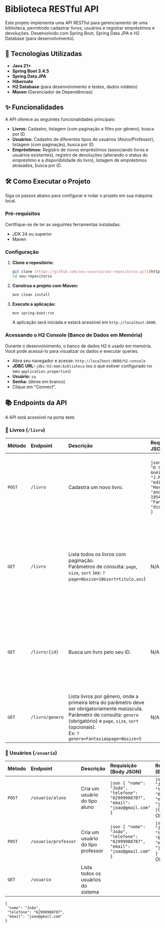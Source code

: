 # Biblioteca RESTful API

Este projeto implementa uma API RESTful para gerenciamento de uma biblioteca, permitindo cadastrar livros, usuários e registrar empréstimos e devoluções. Desenvolvido com Spring Boot, Spring Data JPA e H2 Database (para desenvolvimento).

## 🚀 Tecnologias Utilizadas

* **Java 21+**
* **Spring Boot 3.4.5**
* **Spring Data JPA**
* **Hibernate**
* **H2 Database** (para desenvolvimento e testes, dados voláteis)
* **Maven** (Gerenciador de Dependências)

## ✨ Funcionalidades

A API oferece as seguintes funcionalidades principais:

* **Livros:** Cadastro, listagem (com paginação e filtro por gênero), busca por ID.
* **Usuários:** Cadastro de diferentes tipos de usuários (Aluno/Professor), listagem (com paginação), busca por ID.
* **Empréstimos:** Registro de novos empréstimos (associando livros e usuários existentes), registro de devoluções (alterando o status do empréstimo e a disponibilidade do livro), listagem de empréstimos atrasados, busca por ID.

## 🛠️ Como Executar o Projeto

Siga os passos abaixo para configurar e rodar o projeto em sua máquina local.

### Pré-requisitos

Certifique-se de ter as seguintes ferramentas instaladas:

* JDK 24 ou superior
* Maven

### Configuração

1.  **Clone o repositório:**
    ```bash
    git clone [https://github.com/seu-usuario/seu-repositorio.git](https://github.com/seu-usuario/seu-repositorio.git)
    cd seu-repositorio
    ```

2.  **Construa o projeto com Maven:**
    ```bash
    mvn clean install
    ```

3.  **Execute a aplicação:**
    ```bash
    mvn spring-boot:run
    ```
    A aplicação será iniciada e estará acessível em `http://localhost:8080`.

### Acessando o H2 Console (Banco de Dados em Memória)

Durante o desenvolvimento, o banco de dados H2 é usado em memória. Você pode acessá-lo para visualizar os dados e executar queries.

* Abra seu navegador e acesse: `http://localhost:8080/h2-console`
* **JDBC URL:** `jdbc:h2:mem:biblioteca` (ou o que estiver configurado no seu `application.properties`)
* **Usuário:** `sa`
* **Senha:** (deixe em branco)
* Clique em "Connect".

## 📚 Endpoints da API

A API está acessível na porta `8080`.

### 📖 Livros (`/livro`)

| Método | Endpoint        | Descrição                                                                                                                                                                                                                           | Requisição (Body JSON)                                                                                                                                                   | Resposta (Exemplo JSON)                                                                                                                                                                                                                                                           |
|:-------|:----------------|:------------------------------------------------------------------------------------------------------------------------------------------------------------------------------------------------------------------------------------|:-------------------------------------------------------------------------------------------------------------------------------------------------------------------------|:----------------------------------------------------------------------------------------------------------------------------------------------------------------------------------------------------------------------------------------------------------------------------------|
| `POST` | `/livro`        | Cadastra um novo livro.                                                                                                                                                                                                             | ```json { "titulo": "O Senhor dos Anéis", "autor": "J.R.R. Tolkien", "editora": "HarperCollins", "anoDePublicacao": 1954, "genero": "Fantasia", "disponivel": true } ``` | ```json { "id": 1, "titulo": "O Senhor dos Anéis", "autor": "J.R.R. Tolkien", "editora": "HarperCollins", "anoDePublicacao": 1954, "genero": "Fantasia", "disponivel": true } ``` (Status 201 Created)                                                                            |
| `GET`  | `/livro`        | Lista todos os livros com paginação. <br> Parâmetros de consulta: `page`, `size`, `sort` (ex: `?page=0&size=10&sort=titulo,asc`)                                                                                                    | N/A                                                                                                                                                                      | ```json { "content": [ { "id": 1, "titulo": "O Senhor dos Anéis", "autor": "J.R.R. Tolkien", "editora": "HarperCollins", "anoDePublicacao": 1954, "genero": "Fantasia", "disponivel": true } ], "pageable": { ... }, "last": true, "totalPages": 1, "totalElements": 1, ... } ``` |
| `GET`  | `/livro/{id}`   | Busca um livro pelo seu ID.                                                                                                                                                                                                         | N/A                                                                                                                                                                      | ```json { "id": 1, "titulo": "O Senhor dos Anéis", "autor": "J.R.R. Tolkien", "editora": "HarperCollins", "anoDePublicacao": 1954, "genero": "Fantasia", "disponivel": true } ``` (Status 200 OK) <br> ou Status 404 Not Found se não existir.                                    |
| `GET`  | `/livro/genero` | Lista livros por gênero, onde a primeira letra do parâmetro deve ser obrigatoriamente maiúscula. <br> Parâmetro de consulta: `genero` (obrigatório) e `page`, `size`, `sort` (opcionais). <br> Ex: `?genero=Fantasia&page=0&size=5` | N/A                                                                                                                                                                      | ```json { "content": [ { "id": 1, "titulo": "O Hobbit", "genero": "Fantasia", ... } ], "pageable": { ... } } ``` (Status 200 OK)                                                                                                                                                  |

### 👤 Usuários (`/usuario`)

| Método | Endpoint             | Descrição                          | Requisição (Body JSON)                                                                | Resposta (Exemplo JSON)                                                                             |
|:-------|:---------------------|:-----------------------------------|:--------------------------------------------------------------------------------------|:----------------------------------------------------------------------------------------------------|
| `POST` | `/usuario/aluno`     | Cria um usuário do tipo aluno      | ``` json { "nome": "João", "telefone": "62999908787", "email": "joao@gmail.com" } ``` | ```json  { "nome": "João", "telefone": "62999908787", "email": "joao@gmail.com" }```(Status 200 OK) |
| `POST` | `/usuario/professor` | Cria um usuário do tipo professor  | ```json { "nome": "João", "telefone": "62999908787", "email": "joao@gmail.com" } ```  | ```json { "nome": "João", "telefone": "62999908787", "email": "joao@gmail.com" }``` (Status 200 OK) | 
| `GET`  | `/usuario`           | Lista todos os usuários do sistema |

```
{
 "nome": "João",
 "telefone": "62999908787",
 "email": "joao@gmail.com"
}
```